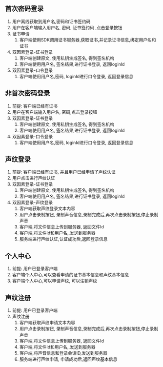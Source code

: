 
## 首次密码登录
1. 用户离线获取到用户名,密码和证书签约码
2. 用户在客户端输入用户名, 密码, 证书签约码 ,点击登录按钮
3. 证书申请
	1. 客户端使用SDK调用证书服务器,获取证书,并记录证书信息,绑定用户名和证书
4. 双因素登录-证书登录
	1. 客户端创建原文, 使用私钥生成签名, 得到签名机构
	2. 客户端使用用户名, 签名结果,进行证书登录, 返回loginId
5. 双因素登录-口令登录
	1. 客户端使用用户名,密码, loginId进行口令登录, 返回登录信息

## 非首次密码登录
1. 前提: 客户端已经有证书
2. 用户在客户端输入用户名, 密码,点击登录按钮
3. 双因素登录-证书登录
	1. 客户端创建原文, 使用私钥生成签名, 得到签名机构
	2. 客户端使用用户名, 签名结果,进行证书登录, 返回loginId
4. 双因素登录-口令登录
	1. 客户端使用用户名,密码, loginId进行口令登录, 返回登录信息

## 声纹登录
1. 前提: 客户端已经有证书, 并且用户已经申请了声纹认证
2. 用户点击进行声纹认证
3. 双因素登录-证书登录
	1. 客户端创建原文, 使用私钥生成签名, 得到签名机构
	2. 客户端使用用户名, 签名结果,进行证书登录, 返回loginId
4. 双因素登录-声纹登录
	1. 客户端获取声纹登录文本内容
	2. 用户点击录制按钮, 录制声音信息,录制完成后,再次点击录制按钮,停止录制声音
	3. 客户端,将文件信息上传到服务器, 返回文件Id
	4. 客户端,将文件Id和用户名,,发送到服务器
	5. 服务端进行声纹认证,认证成功后,返回登录信息

## 个人中心
1. 前提:  用户已登录客户端
2. 客户端个人中心,可以查看申请的证书基本信息和声纹基本信息
3. 客户端个人中心,可以申请声纹, 可以注销声纹

## 声纹注册
1. 前提:  用户已登录客户端
2. 声纹注册
	1. 客户端获取声纹申请文本内容
	2. 用户点击录制按钮, 录制声音信息,录制完成后,再次点击录制按钮,停止录制声音
	3. 客户端,将文件信息上传到服务器, 返回文件Id
	4. 客户端,将文件Id和用户名,,发送到服务器
	5. 客户端,将声音信息和登录会话ID,发送到服务器
	6. 服务端进行声纹申请, 申请成功后,返回声纹基本信息
